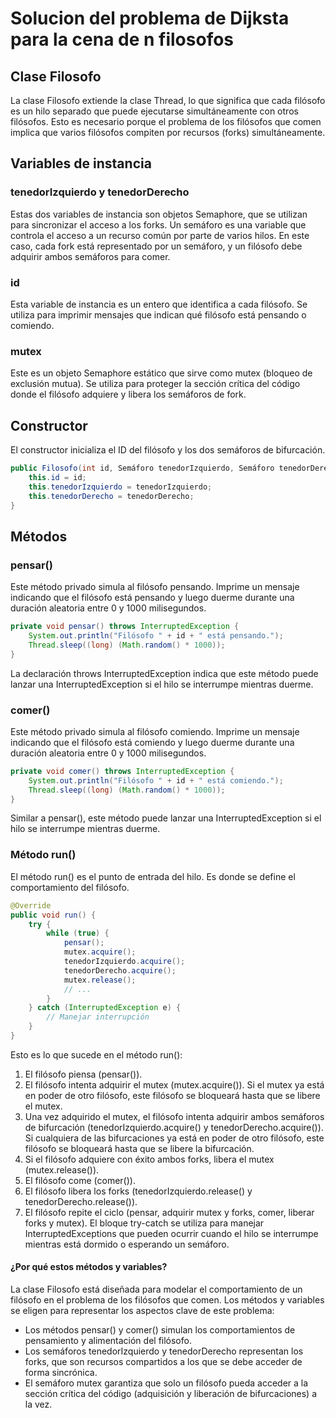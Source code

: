 # Solucion del problema de Dijksta para la cena de n filosofos

## Clase Filosofo

La clase Filosofo extiende la clase Thread, lo que significa que cada filósofo es un hilo separado que puede ejecutarse simultáneamente con otros filósofos. Esto es necesario porque el problema de los filósofos que comen implica que varios filósofos compiten por recursos (forks) simultáneamente.

## Variables de instancia

### tenedorIzquierdo y tenedorDerecho

Estas dos variables de instancia son objetos Semaphore, que se utilizan para sincronizar el acceso a los forks. Un semáforo es una variable que controla el acceso a un recurso común por parte de varios hilos. En este caso, cada fork está representado por un semáforo, y un filósofo debe adquirir ambos semáforos para comer.

### id

Esta variable de instancia es un entero que identifica a cada filósofo. Se utiliza para imprimir mensajes que indican qué filósofo está pensando o comiendo.

### mutex

Este es un objeto Semaphore estático que sirve como mutex (bloqueo de exclusión mutua). Se utiliza para proteger la sección crítica del código donde el filósofo adquiere y libera los semáforos de fork.

## Constructor

El constructor inicializa el ID del filósofo y los dos semáforos de bifurcación.

```java
public Filosofo(int id, Semáforo tenedorIzquierdo, Semáforo tenedorDerecho) {
    this.id = id;
    this.tenedorIzquierdo = tenedorIzquierdo;
    this.tenedorDerecho = tenedorDerecho;
}
```

## Métodos

### pensar()

Este método privado simula al filósofo pensando. Imprime un mensaje indicando que el filósofo está pensando y luego duerme durante una duración aleatoria entre 0 y 1000 milisegundos.

```java
private void pensar() throws InterruptedException {
    System.out.println("Filósofo " + id + " está pensando.");
    Thread.sleep((long) (Math.random() * 1000));
}
```

La declaración throws InterruptedException indica que este método puede lanzar una InterruptedException si el hilo se interrumpe mientras duerme.

### comer()

Este método privado simula al filósofo comiendo. Imprime un mensaje indicando que el filósofo está comiendo y luego duerme durante una duración aleatoria entre 0 y 1000 milisegundos.

```java
private void comer() throws InterruptedException {
    System.out.println("Filósofo " + id + " está comiendo.");
    Thread.sleep((long) (Math.random() * 1000));
}
```

Similar a pensar(), este método puede lanzar una InterruptedException si el hilo se interrumpe mientras duerme.

### Método run()

El método run() es el punto de entrada del hilo. Es donde se define el comportamiento del filósofo.

```java
@Override
public void run() {
    try {
        while (true) {
            pensar();
            mutex.acquire();
            tenedorIzquierdo.acquire();
            tenedorDerecho.acquire();
            mutex.release();
            // ...
        }
    } catch (InterruptedException e) {
        // Manejar interrupción
    }
}
```

Esto es lo que sucede en el método run():

1. El filósofo piensa (pensar()).
2. El filósofo intenta adquirir el mutex (mutex.acquire()). Si el mutex ya está en poder de otro filósofo, este filósofo se bloqueará hasta que se libere el mutex.
3. Una vez adquirido el mutex, el filósofo intenta adquirir ambos semáforos de bifurcación (tenedorIzquierdo.acquire() y tenedorDerecho.acquire()). Si cualquiera de las bifurcaciones ya está en poder de otro filósofo, este filósofo se bloqueará hasta que se libere la bifurcación.
4. Si el filósofo adquiere con éxito ambos forks, libera el mutex (mutex.release()).
5. El filósofo come (comer()).
6. El filósofo libera los forks (tenedorIzquierdo.release() y tenedorDerecho.release()).
7. El filósofo repite el ciclo (pensar, adquirir mutex y forks, comer, liberar forks y mutex).
   El bloque try-catch se utiliza para manejar InterruptedExceptions que pueden ocurrir cuando el hilo se interrumpe mientras está dormido o esperando un semáforo.

#### ¿Por qué estos métodos y variables?

La clase Filosofo está diseñada para modelar el comportamiento de un filósofo en el problema de los filósofos que comen. Los métodos y variables se eligen para representar los aspectos clave de este problema:

- Los métodos pensar() y comer() simulan los comportamientos de pensamiento y alimentación del filósofo.
- Los semáforos tenedorIzquierdo y tenedorDerecho representan los forks, que son recursos compartidos a los que se debe acceder de forma sincrónica.
- El semáforo mutex garantiza que solo un filósofo pueda acceder a la sección crítica del código (adquisición y liberación de bifurcaciones) a la vez.
